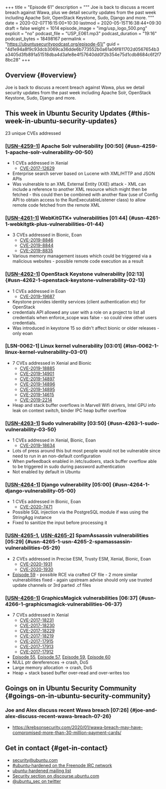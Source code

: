 +++
title = "Episode 61"
description = """
  Joe is back to discuss a recent breach against Wawa, plus we detail
  security updates from the past week including Apache Solr, OpenStack
  Keystone, Sudo, Django and more.
  """
date = 2020-02-07T16:15:00+10:30
lastmod = 2020-05-15T16:38:44+09:30
draft = false
weight = 1014
episode_image = "img/usp_logo_500.png"
explicit = "no"
podcast_file = "USP_E061.mp3"
podcast_duration = "19:16"
podcast_bytes = 18498167
permalink = "https://ubuntusecuritypodcast.org/episode-61/"
guid = "4d1e94a8f9c93dcb3069ca36dde6b773552b0a61a06f811702d0567654b3a3405d3fb891a51518dba4d3afe8e4f57640dd0f2b354e75d1cdb8684c6f2f78bc28"
+++

## Overview {#overview}

Joe is back to discuss a recent breach against Wawa, plus we detail
security updates from the past week including Apache Solr, OpenStack
Keystone, Sudo, Django and more.


## This week in Ubuntu Security Updates {#this-week-in-ubuntu-security-updates}

23 unique CVEs addressed


### [[USN-4259-1](https://usn.ubuntu.com/4259-1/)] Apache Solr vulnerability [00:50] {#usn-4259-1-apache-solr-vulnerability-00-50}

-   1 CVEs addressed in Xenial
    -   [CVE-2017-12629](https://people.canonical.com/~ubuntu-security/cve/CVE-2017-12629)
-   Enterprise search server based on Lucene with XML/HTTP and JSON APIs
-   Was vulnerable to an XML External Entity (XXE) attack - XML can include a
    reference to another XML resource which might then be fetched - this
    could then be combined with another flaw (use of Config API to obtain
    access to the RunExecutableListener class) to allow remote code fetched
    from the remote XML


### [[USN-4261-1](https://usn.ubuntu.com/4261-1/)] WebKitGTK+ vulnerabilities [01:44] {#usn-4261-1-webkitgtk-plus-vulnerabilities-01-44}

-   3 CVEs addressed in Bionic, Eoan
    -   [CVE-2019-8846](https://people.canonical.com/~ubuntu-security/cve/CVE-2019-8846)
    -   [CVE-2019-8844](https://people.canonical.com/~ubuntu-security/cve/CVE-2019-8844)
    -   [CVE-2019-8835](https://people.canonical.com/~ubuntu-security/cve/CVE-2019-8835)
-   Various memory management issues which could be triggered via a malicious
    websites - possible remote code execution as a result


### [[USN-4262-1](https://usn.ubuntu.com/4262-1/)] OpenStack Keystone vulnerability [02:13] {#usn-4262-1-openstack-keystone-vulnerability-02-13}

-   1 CVEs addressed in Eoan
    -   [CVE-2019-19687](https://people.canonical.com/~ubuntu-security/cve/CVE-2019-19687)
-   Keystone provides identity services (client authentication etc) for
    OpenStack
-   credentials API allowed any user with a role on a project to list all
    credentials when enforce\_scope was false - so could view other users
    credentials.
-   Was introduced in keystone 15 so didn't affect bionic or older releases -
    only eoan


### [LSN-0062-1] Linux kernel vulnerability [03:01] {#lsn-0062-1-linux-kernel-vulnerability-03-01}

-   7 CVEs addressed in Xenial and Bionic
    -   [CVE-2019-18885](https://people.canonical.com/~ubuntu-security/cve/CVE-2019-18885)
    -   [CVE-2019-14901](https://people.canonical.com/~ubuntu-security/cve/CVE-2019-14901)
    -   [CVE-2019-14897](https://people.canonical.com/~ubuntu-security/cve/CVE-2019-14897)
    -   [CVE-2019-14896](https://people.canonical.com/~ubuntu-security/cve/CVE-2019-14896)
    -   [CVE-2019-14895](https://people.canonical.com/~ubuntu-security/cve/CVE-2019-14895)
    -   [CVE-2019-14615](https://people.canonical.com/~ubuntu-security/cve/CVE-2019-14615)
    -   [CVE-2019-2214](https://people.canonical.com/~ubuntu-security/cve/CVE-2019-2214)
-   Heap and stack buffer overflows in Marvell Wifi drivers, Intel GPU info
    leak on context switch, binder IPC heap buffer overflow


### [[USN-4263-1](https://usn.ubuntu.com/4263-1/)] Sudo vulnerability [03:50] {#usn-4263-1-sudo-vulnerability-03-50}

-   1 CVEs addressed in Xenial, Bionic, Eoan
    -   [CVE-2019-18634](https://people.canonical.com/~ubuntu-security/cve/CVE-2019-18634)
-   Lots of press around this but most people would not be vulnerable since
    need to run in an non-default configuration
-   When pwfeedback enabled in /etc/sudoers, stack buffer overflow able to be
    triggered in sudo during password authentication
-   Not enabled by default in Ubuntu


### [[USN-4264-1](https://usn.ubuntu.com/4264-1/)] Django vulnerability [05:00] {#usn-4264-1-django-vulnerability-05-00}

-   1 CVEs addressed in Bionic, Eoan
    -   [CVE-2020-7471](https://people.canonical.com/~ubuntu-security/cve/CVE-2020-7471)
-   Possible SQL injection via the PostgreSQL module if was using the
    StringAgg instance
-   Fixed to sanitize the input before processing it


### [[USN-4265-1](https://usn.ubuntu.com/4265-1/), [USN-4265-2](https://usn.ubuntu.com/4265-2/)] SpamAssassin vulnerabilities [05:29] {#usn-4265-1-usn-4265-2-spamassassin-vulnerabilities-05-29}

-   2 CVEs addressed in Precise ESM, Trusty ESM, Xenial, Bionic, Eoan
    -   [CVE-2020-1931](https://people.canonical.com/~ubuntu-security/cve/CVE-2020-1931)
    -   [CVE-2020-1930](https://people.canonical.com/~ubuntu-security/cve/CVE-2020-1930)
-   [Episode 59](https://ubuntusecuritypodcast.org/episode-59/) - possible RCE via crafted CF file - 2 more similar
    vulnerabilities fixed - again upstream advise should only use trusted
    update channels or 3rd parted .cf files


### [[USN-4266-1](https://usn.ubuntu.com/4266-1/)] GraphicsMagick vulnerabilities [06:37] {#usn-4266-1-graphicsmagick-vulnerabilities-06-37}

-   7 CVEs addressed in Xenial
    -   [CVE-2017-18231](https://people.canonical.com/~ubuntu-security/cve/CVE-2017-18231)
    -   [CVE-2017-18230](https://people.canonical.com/~ubuntu-security/cve/CVE-2017-18230)
    -   [CVE-2017-18229](https://people.canonical.com/~ubuntu-security/cve/CVE-2017-18229)
    -   [CVE-2017-18219](https://people.canonical.com/~ubuntu-security/cve/CVE-2017-18219)
    -   [CVE-2017-17915](https://people.canonical.com/~ubuntu-security/cve/CVE-2017-17915)
    -   [CVE-2017-17913](https://people.canonical.com/~ubuntu-security/cve/CVE-2017-17913)
    -   [CVE-2017-17912](https://people.canonical.com/~ubuntu-security/cve/CVE-2017-17912)
-   [Episode 55](https://ubuntusecuritypodcast.org/episode-55/), [Episode 57](https://ubuntusecuritypodcast.org/episode-57/), [Episode 59](https://ubuntusecuritypodcast.org/episode-59/), [Episode 60](https://ubuntusecuritypodcast.org/episode-60/)
-   NULL ptr dereferences -> crash, DoS
-   Large memory allocation -> crash, DoS
-   Heap + stack based buffer over-read and over-writes too


## Goings on in Ubuntu Security Community {#goings-on-in-ubuntu-security-community}


### Joe and Alex discuss recent Wawa breach [07:26] {#joe-and-alex-discuss-recent-wawa-breach-07-26}

-   <https://krebsonsecurity.com/2020/01/wawa-breach-may-have-compromised-more-than-30-million-payment-cards/>


## Get in contact {#get-in-contact}

-   [security@ubuntu.com](mailto:security@ubuntu.com)
-   [#ubuntu-hardened on the Freenode IRC network](http://webchat.freenode.net/#ubuntu-hardened)
-   [ubuntu-hardened mailing list](https://lists.ubuntu.com/mailman/listinfo/ubuntu-hardened)
-   [Security section on discourse.ubuntu.com](https://discourse.ubuntu.com/c/security)
-   [@ubuntu\_sec on twitter](https://twitter.com/ubuntu%5Fsec)
